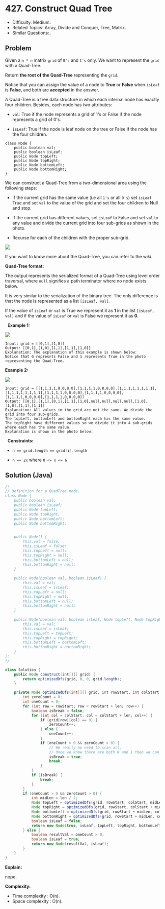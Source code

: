 # 427. Construct Quad Tree

- Difficulty: Medium.
- Related Topics: Array, Divide and Conquer, Tree, Matrix.
- Similar Questions: .

## Problem

Given a ```n * n``` matrix ```grid``` of ```0's``` and ```1's``` only. We want to represent the ```grid``` with a Quad-Tree.

Return **the root of the Quad-Tree** representing the ```grid```.

Notice that you can assign the value of a node to **True** or **False** when ```isLeaf``` is **False**, and both are **accepted** in the answer.

A Quad-Tree is a tree data structure in which each internal node has exactly four children. Besides, each node has two attributes:


	
- ```val```: True if the node represents a grid of 1's or False if the node represents a grid of 0's.
	
- ```isLeaf```: True if the node is leaf node on the tree or False if the node has the four children.


```
class Node {
    public boolean val;
    public boolean isLeaf;
    public Node topLeft;
    public Node topRight;
    public Node bottomLeft;
    public Node bottomRight;
}
```

We can construct a Quad-Tree from a two-dimensional area using the following steps:


	
- If the current grid has the same value (i.e all ```1's``` or all ```0's```) set ```isLeaf``` True and set ```val``` to the value of the grid and set the four children to Null and stop.
	
- If the current grid has different values, set ```isLeaf``` to False and set ```val``` to any value and divide the current grid into four sub-grids as shown in the photo.
	
- Recurse for each of the children with the proper sub-grid.


![](https://assets.leetcode.com/uploads/2020/02/11/new_top.png)

If you want to know more about the Quad-Tree, you can refer to the wiki.

**Quad-Tree format:**

The output represents the serialized format of a Quad-Tree using level order traversal, where ```null``` signifies a path terminator where no node exists below.

It is very similar to the serialization of the binary tree. The only difference is that the node is represented as a list ```[isLeaf, val]```.

If the value of ```isLeaf``` or ```val``` is True we represent it as **1** in the list ```[isLeaf, val]``` and if the value of ```isLeaf``` or ```val``` is False we represent it as **0**.

 
**Example 1:**

![](https://assets.leetcode.com/uploads/2020/02/11/grid1.png)

```
Input: grid = [[0,1],[1,0]]
Output: [[0,1],[1,0],[1,1],[1,1],[1,0]]
Explanation: The explanation of this example is shown below:
Notice that 0 represnts False and 1 represents True in the photo representing the Quad-Tree.

```

**Example 2:**


![](https://assets.leetcode.com/uploads/2020/02/12/e2mat.png)


```
Input: grid = [[1,1,1,1,0,0,0,0],[1,1,1,1,0,0,0,0],[1,1,1,1,1,1,1,1],[1,1,1,1,1,1,1,1],[1,1,1,1,0,0,0,0],[1,1,1,1,0,0,0,0],[1,1,1,1,0,0,0,0],[1,1,1,1,0,0,0,0]]
Output: [[0,1],[1,1],[0,1],[1,1],[1,0],null,null,null,null,[1,0],[1,0],[1,1],[1,1]]
Explanation: All values in the grid are not the same. We divide the grid into four sub-grids.
The topLeft, bottomLeft and bottomRight each has the same value.
The topRight have different values so we divide it into 4 sub-grids where each has the same value.
Explanation is shown in the photo below:

```

 
**Constraints:**


	
- ```n == grid.length == grid[i].length```
	
- ```n == 2x``` where ```0 <= x <= 6```



## Solution (Java)

```java
/*
// Definition for a QuadTree node.
class Node {
    public boolean val;
    public boolean isLeaf;
    public Node topLeft;
    public Node topRight;
    public Node bottomLeft;
    public Node bottomRight;

    
    public Node() {
        this.val = false;
        this.isLeaf = false;
        this.topLeft = null;
        this.topRight = null;
        this.bottomLeft = null;
        this.bottomRight = null;
    }
    
    public Node(boolean val, boolean isLeaf) {
        this.val = val;
        this.isLeaf = isLeaf;
        this.topLeft = null;
        this.topRight = null;
        this.bottomLeft = null;
        this.bottomRight = null;
    }
    
    public Node(boolean val, boolean isLeaf, Node topLeft, Node topRight, Node bottomLeft, Node bottomRight) {
        this.val = val;
        this.isLeaf = isLeaf;
        this.topLeft = topLeft;
        this.topRight = topRight;
        this.bottomLeft = bottomLeft;
        this.bottomRight = bottomRight;
    }
};
*/

class Solution {
    public Node construct(int[][] grid) {
        return optimizedDfs(grid, 0, 0, grid.length);
    }

    private Node optimizedDfs(int[][] grid, int rowStart, int colStart, int len) {
        int zeroCount = 0;
        int oneCount = 0;
        for (int row = rowStart; row < rowStart + len; row++) {
            boolean isBreak = false;
            for (int col = colStart; col < colStart + len; col++) {
                if (grid[row][col] == 0) {
                    zeroCount++;
                } else {
                    oneCount++;
                }
                if (oneCount > 0 && zeroCount > 0) {
                    // We really no need to scan all.
                    // Once we know there are both 0 and 1 then we can break.
                    isBreak = true;
                    break;
                }
            }
            if (isBreak) {
                break;
            }
        }
        if (oneCount > 0 && zeroCount > 0) {
            int midLen = len / 2;
            Node topLeft = optimizedDfs(grid, rowStart, colStart, midLen);
            Node topRight = optimizedDfs(grid, rowStart, colStart + midLen, midLen);
            Node bottomLeft = optimizedDfs(grid, rowStart + midLen, colStart, midLen);
            Node bottomRight = optimizedDfs(grid, rowStart + midLen, colStart + midLen, midLen);
            boolean isLeaf = false;
            return new Node(true, isLeaf, topLeft, topRight, bottomLeft, bottomRight);
        } else {
            boolean resultVal = oneCount > 0;
            boolean isLeaf = true;
            return new Node(resultVal, isLeaf);
        }
    }
}
```

**Explain:**

nope.

**Complexity:**

* Time complexity : O(n).
* Space complexity : O(n).
